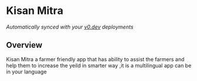 # Kisan Mitra

*Automatically synced with your [v0.dev](https://v0.dev) deployments*


## Overview
Kisan Mitra a farmer friendly app that has ability to assist the farmers and help them to increase the yeild in smarter way ,it is a multilingual app can be in your language



